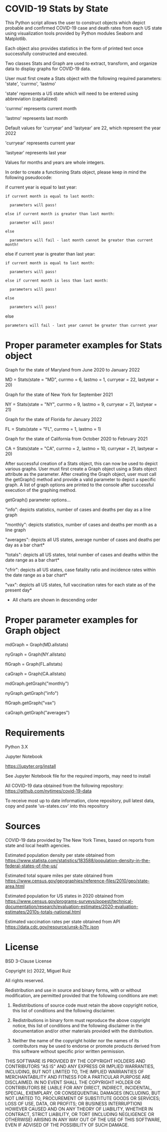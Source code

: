 # COVID-19 Stats by State

This Python script allows the user to construct objects which depict probable and confirmed COVID-19 case and death rates from each US state using visualization tools provided by Python modules Seaborn and Matplotlib.

Each object also provides statistics in the form of printed text once successfully constructed and executed.

Two classes Stats and Graph are used to extract, transform, and organize data to display graphs for COVID-19 data.

User must first create a Stats object with the following required parameters: 'state', 'currmo', 'lastmo'

'state' represents a US state which will need to be entered using abbreviation (capitalized)

'currmo' represents current month

'lastmo' represents last month

Default values for 'curryear' and 'lastyear' are 22, which represent the year 2022

'curryear' represents current year

'lastyear' represents last year

Values for months and years are whole integers.

In order to create a functioning Stats object, please keep in mind the following pseudocode:

  if current year is equal to last year:

    if current month is equal to last month:
    
      parameters will pass!
      
    else if current month is greater than last month:
    
      parameter will pass!
      
    else
    
      parameters will fail - last month cannot be greater than current month!
      

  else if current year is greater than last year:

    if current month is equal to last month:
    
      parameters will pass!
      
    else if current month is less than last month:
    
      parameters will pass!
      
    else
    
      parameters will pass!
      

  else
  
    parameters will fail - last year cannot be greater than current year
    

# Proper parameter examples for Stats object

Graph for the state of Maryland from June 2020 to January 2022

MD = Stats(state = "MD", currmo = 6, lastmo = 1, curryear = 22, lastyear = 20)

Graph for the state of New York for September 2021

NY = Stats(state = "NY", currmo = 9, lastmo = 9, curryear = 21, lastyear = 21)

Graph for the state of Florida for January 2022

FL = Stats(state = "FL", currmo = 1, lastmo = 1)

Graph for the state of California from October 2020 to February 2021

CA = Stats(state = "CA", currmo = 2, lastmo = 10, curryear = 21, lastyear = 20)

After successful creation of a Stats object, this can now be used to depict various graphs.  User must first create a Graph object using a Stats object attribute as the parameter.
After creating the Graph object, user must call the getGraph() method and provide a valid parameter to depict a specific graph.  A list of graph options are printed to the console after successful execution of the graphing method.  

getGraph() parameter options...

"info":  depicts statistics, number of cases and deaths per day as a line graph

"monthly":  depicts statistics, number of cases and deaths per month as a line graph

"averages":  depicts all US states, average number of cases and deaths per day as a bar chart*

"totals":  depicts all US states, total number of cases and deaths within the date range as a bar chart*

"cfrir":  depicts all US states, case fatality ratio and incidence rates within the date range as a bar chart*

"vax":  depicts all US states, full vaccination rates for each state as of the present day*

* All charts are shown in descending order

# Proper parameter examples for Graph object

mdGraph = Graph(MD.allstats)

nyGraph = Graph(NY.allstats)

flGraph = Graph(FL.allstats)

caGraph = Graph(CA.allstats)


mdGraph.getGraph("monthly")

nyGraph.getGraph("info")

flGraph.getGraph("vax")

caGraph.getGraph("averages")

# Requirements

Python 3.X

Jupyter Notebook

https://jupyter.org/install

See Jupyter Notebook file for the required imports, may need to install

All COVID-19 data obtained from the following repository: https://github.com/nytimes/covid-19-data

To receive most up to date information, clone repository, pull latest data, copy and paste 'us-states.csv' into this repository

# Sources

COVID-19 data provided by The New York Times, based on reports from state and local health agencies.

Estimated population density per state obtained from https://www.statista.com/statistics/183588/population-density-in-the-federal-states-of-the-us/

Estimated total square miles per state obtained from https://www.census.gov/geographies/reference-files/2010/geo/state-area.html

Estimated population for US states in 2020 obtained from https://www.census.gov/programs-surveys/popest/technical-documentation/research/evaluation-estimates/2020-evaluation-estimates/2010s-totals-national.html

Estimated vaccination rates per state obtained from API https://data.cdc.gov/resource/unsk-b7fc.json

# License

BSD 3-Clause License

Copyright (c) 2022, Miguel Ruiz

All rights reserved.

Redistribution and use in source and binary forms, with or without
modification, are permitted provided that the following conditions are met:

1. Redistributions of source code must retain the above copyright notice, this
   list of conditions and the following disclaimer.

2. Redistributions in binary form must reproduce the above copyright notice,
   this list of conditions and the following disclaimer in the documentation
   and/or other materials provided with the distribution.

3. Neither the name of the copyright holder nor the names of its
   contributors may be used to endorse or promote products derived from
   this software without specific prior written permission.

THIS SOFTWARE IS PROVIDED BY THE COPYRIGHT HOLDERS AND CONTRIBUTORS "AS IS"
AND ANY EXPRESS OR IMPLIED WARRANTIES, INCLUDING, BUT NOT LIMITED TO, THE
IMPLIED WARRANTIES OF MERCHANTABILITY AND FITNESS FOR A PARTICULAR PURPOSE ARE
DISCLAIMED. IN NO EVENT SHALL THE COPYRIGHT HOLDER OR CONTRIBUTORS BE LIABLE
FOR ANY DIRECT, INDIRECT, INCIDENTAL, SPECIAL, EXEMPLARY, OR CONSEQUENTIAL
DAMAGES (INCLUDING, BUT NOT LIMITED TO, PROCUREMENT OF SUBSTITUTE GOODS OR
SERVICES; LOSS OF USE, DATA, OR PROFITS; OR BUSINESS INTERRUPTION) HOWEVER
CAUSED AND ON ANY THEORY OF LIABILITY, WHETHER IN CONTRACT, STRICT LIABILITY,
OR TORT (INCLUDING NEGLIGENCE OR OTHERWISE) ARISING IN ANY WAY OUT OF THE USE
OF THIS SOFTWARE, EVEN IF ADVISED OF THE POSSIBILITY OF SUCH DAMAGE.
